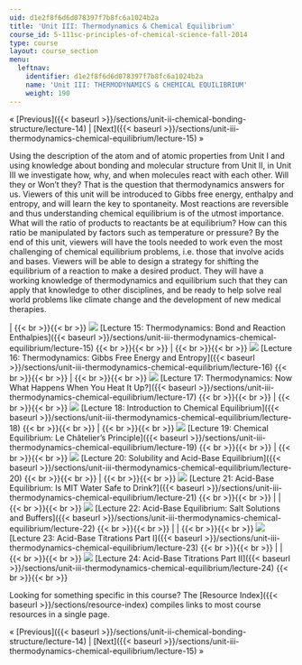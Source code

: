 ```yaml
---
uid: d1e2f8f6d6d078397f7b8fc6a1024b2a
title: 'Unit III: Thermodynamics & Chemical Equilibrium'
course_id: 5-111sc-principles-of-chemical-science-fall-2014
type: course
layout: course_section
menu:
  leftnav:
    identifier: d1e2f8f6d6d078397f7b8fc6a1024b2a
    name: 'Unit III: THERMODYNAMICS & CHEMICAL EQUILIBRIUM'
    weight: 190
---
```


« [Previous]({{< baseurl >}}/sections/unit-ii-chemical-bonding-structure/lecture-14) | [Next]({{< baseurl >}}/sections/unit-iii-thermodynamics-chemical-equilibrium/lecture-15) »

Using the description of the atom and of atomic properties from Unit I and using knowledge about bonding and molecular structure from Unit II, in Unit III we investigate how, why, and when molecules react with each other. Will they or Won’t they? That is the question that thermodynamics answers for us. Viewers of this unit will be introduced to Gibbs free energy, enthalpy and entropy, and will learn the key to spontaneity. Most reactions are reversible and thus understanding chemical equilibrium is of the utmost importance. What will the ratio of products to reactants be at equilibrium? How can this ratio be manipulated by factors such as temperature or pressure? By the end of this unit, viewers will have the tools needed to work even the most challenging of chemical equilibrium problems, i.e. those that involve acids and bases. Viewers will be able to design a strategy for shifting the equilibrium of a reaction to make a desired product. They will have a working knowledge of thermodynamics and equilibrium such that they can apply that knowledge to other disciplines, and be ready to help solve real world problems like climate change and the development of new medical therapies.

|  {{< br >}}{{< br >}} ![](https://open-learning-course-data-production.s3.amazonaws.com/5-111sc-principles-of-chemical-science-fall-2014/c599ecc6d03cac9c8d9d2bc1f689f625_Lecture_15.jpg) [Lecture 15: Thermodynamics: Bond and Reaction Enthalpies]({{< baseurl >}}/sections/unit-iii-thermodynamics-chemical-equilibrium/lecture-15) {{< br >}}{{< br >}}  |  {{< br >}}{{< br >}} ![](https://open-learning-course-data-production.s3.amazonaws.com/5-111sc-principles-of-chemical-science-fall-2014/35ea3d5a2627b7771fad5c6ca91b533d_Lecture_16.jpg) [Lecture 16: Thermodynamics: Gibbs Free Energy and Entropy]({{< baseurl >}}/sections/unit-iii-thermodynamics-chemical-equilibrium/lecture-16) {{< br >}}{{< br >}}  |  {{< br >}}{{< br >}} ![](https://open-learning-course-data-production.s3.amazonaws.com/5-111sc-principles-of-chemical-science-fall-2014/4e39e3da6e9d2288e23f1bb3fc0179f6_Lecture_17.jpg) [Lecture 17: Thermodynamics: Now What Happens When You Heat It Up?]({{< baseurl >}}/sections/unit-iii-thermodynamics-chemical-equilibrium/lecture-17) {{< br >}}{{< br >}}  |  {{< br >}}{{< br >}} ![](https://open-learning-course-data-production.s3.amazonaws.com/5-111sc-principles-of-chemical-science-fall-2014/a167b211a7bfde223d913d2fd32d6fd0_Lecture_18.jpg) [Lecture 18: Introduction to Chemical Equilibrium]({{< baseurl >}}/sections/unit-iii-thermodynamics-chemical-equilibrium/lecture-18) {{< br >}}{{< br >}}  |  {{< br >}}{{< br >}} ![](https://open-learning-course-data-production.s3.amazonaws.com/5-111sc-principles-of-chemical-science-fall-2014/7458e1f281f181a5ba125cef04bc45fe_Lecture_19.jpg) [Lecture 19: Chemical Equilibrium: Le Châtelier’s Principle]({{< baseurl >}}/sections/unit-iii-thermodynamics-chemical-equilibrium/lecture-19) {{< br >}}{{< br >}}  |  {{< br >}}{{< br >}} ![](https://open-learning-course-data-production.s3.amazonaws.com/5-111sc-principles-of-chemical-science-fall-2014/02988e8e708fabc33bedaf3c2e25da75_Lecture_20.jpg) [Lecture 20: Solubility and Acid-Base Equilibrium]({{< baseurl >}}/sections/unit-iii-thermodynamics-chemical-equilibrium/lecture-20) {{< br >}}{{< br >}}  |  {{< br >}}{{< br >}} ![](https://open-learning-course-data-production.s3.amazonaws.com/5-111sc-principles-of-chemical-science-fall-2014/47b1c287f5b54b79376b22a21355a706_Lecture_21.jpg) [Lecture 21: Acid-Base Equilibrium: Is MIT Water Safe to Drink?]({{< baseurl >}}/sections/unit-iii-thermodynamics-chemical-equilibrium/lecture-21) {{< br >}}{{< br >}}  |
|  {{< br >}}{{< br >}} ![](https://open-learning-course-data-production.s3.amazonaws.com/5-111sc-principles-of-chemical-science-fall-2014/127de415cbe79d2666a663b56de9407f_Lecture_22.jpg) [Lecture 22: Acid-Base Equilibrium: Salt Solutions and Buffers]({{< baseurl >}}/sections/unit-iii-thermodynamics-chemical-equilibrium/lecture-22) {{< br >}}{{< br >}}  |
|  {{< br >}}{{< br >}} ![](https://open-learning-course-data-production.s3.amazonaws.com/5-111sc-principles-of-chemical-science-fall-2014/69bd40b3c8241027d24c167a359ed681_Lecture_23.jpg) [Lecture 23: Acid-Base Titrations Part I]({{< baseurl >}}/sections/unit-iii-thermodynamics-chemical-equilibrium/lecture-23) {{< br >}}{{< br >}}  |
|  {{< br >}}{{< br >}} ![](https://open-learning-course-data-production.s3.amazonaws.com/5-111sc-principles-of-chemical-science-fall-2014/ed15682286b62727bd7ba26ef9e17d36_Lecture_24.jpg) [Lecture 24: Acid-Base Titrations Part II]({{< baseurl >}}/sections/unit-iii-thermodynamics-chemical-equilibrium/lecture-24) {{< br >}}{{< br >}}  

Looking for something specific in this course? The [Resource Index]({{< baseurl >}}/sections/resource-index) compiles links to most course resources in a single page.

« [Previous]({{< baseurl >}}/sections/unit-ii-chemical-bonding-structure/lecture-14) | [Next]({{< baseurl >}}/sections/unit-iii-thermodynamics-chemical-equilibrium/lecture-15) »